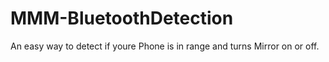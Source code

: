 # MMM-BluetoothDetection
An easy way to detect if youre Phone is in range and turns Mirror on or off.
